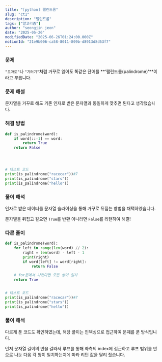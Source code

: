 ```yaml
---
title: "[python] 팰린드롬"
slug: "ct1"
description: "팰린드롬"
tags: ["알고리즘"]
author: "seongjin jeon"
date: "2025-06-26"
modifiedDate: "2025-06-26T01:24:00.000Z"
notionId: "21e9b006-ca58-8011-809b-d8913d8d53f7"
---
```

### 문제


`"토마토"`나 `"기러기"`처럼 거꾸로 읽어도 똑같은 단어를 **'팰린드롬(palindrome)'**이라고 부릅니다.


### 문제 해설


문자열을 거꾸로 해도 기존 인자로 받은 문자열과 동일하게 맞추면 된다고 생각했습니다.


### 해결 방법


```python
def is_palindrome(word):
    if word[::-1] == word:
        return True
    return False




# 테스트 코드
print(is_palindrome("racecar"))#7
print(is_palindrome("stars"))
print(is_palindrome("hello"))
```


### 풀이 해석


인자로 받은 데이터를 문자열 슬라이싱을 통해 거꾸로 뒤집는 방법을 채택하였습니다.


문자열을 뒤집고 같으면 `True`를 반환 아니라면 `False`를 리턴하여 해결!


### 다른 풀이


```python
def is_palindrome(word):
    for left in range(len(word) // 2):
        right = len(word) - left - 1
        print(right)
        if word[left] != word[right]:
            return False

    # for문에서 나왔다면 모든 쌍이 일치
    return True


# 테스트 코드
print(is_palindrome("racecar"))#7
print(is_palindrome("stars"))
print(is_palindrome("hello"))
```


### 풀이 해석


다르게 푼 코드도 확인하였는데, 해당 풀이는 인덱싱으로 접근하여 문제를 푼 방식입니다.


먼저 문자열 길이의 반을 갈라서 루프를 통해 좌측의 index에 접근하고 루프 범위를 반으로 나눈 다음 각 쌍이 일치하는지에 따라 리턴 값을 달리 줬습니다. 

